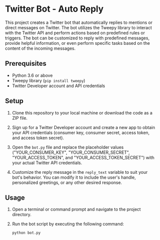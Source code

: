 # Twitter Bot - Auto Reply

This project creates a Twitter bot that automatically replies to mentions or direct messages on Twitter. The bot utilizes the Tweepy library to interact with the Twitter API and perform actions based on predefined rules or triggers. The bot can be customized to reply with predefined messages, provide helpful information, or even perform specific tasks based on the content of the incoming messages.

## Prerequisites

- Python 3.6 or above
- Tweepy library (`pip install tweepy`)
- Twitter Developer account and API credentials

## Setup

1. Clone this repository to your local machine or download the code as a ZIP file.

2. Sign up for a Twitter Developer account and create a new app to obtain your API credentials (consumer key, consumer secret, access token, and access token secret).

3. Open the `bot.py` file and replace the placeholder values ("YOUR_CONSUMER_KEY", "YOUR_CONSUMER_SECRET", "YOUR_ACCESS_TOKEN", and "YOUR_ACCESS_TOKEN_SECRET") with your actual Twitter API credentials.

4. Customize the reply message in the `reply_text` variable to suit your bot's behavior. You can modify it to include the user's handle, personalized greetings, or any other desired response.

## Usage

1. Open a terminal or command prompt and navigate to the project directory.

2. Run the bot script by executing the following command:

   ```shell
   python bot.py

